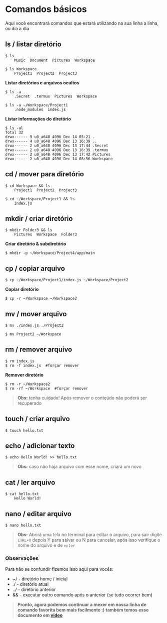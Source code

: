 # Comandos básicos
Aqui você encontrará comandos que estará utilizando na sua linha a linha, ou dia a dia

## ls / listar diretório
```
$ ls
    Music  Document  Pictures  Workspace

$ ls Workspace
    Project1  Project2  Project3
```
**Listar diretórios e arquivos ocultos**
```
$ ls -a
    .Secret  .termux  Pictures  Workspace 

$ ls -a ~/Workspace/Project1
    .node_modules  index.js
```
**Listar informações do diretório**
```
$ ls -al
Total 32
drwx------ 9 u0_a648 4096 Dec 14 05:21 .
drwx------ 4 u0_a648 4096 Dec 13 16:39 ..
drwx------ 2 u0_a648 4096 Dec 13 17:44 .Secret
drwx------ 2 u0_a648 4096 Dec 13 16:39 .termux
drwx------ 2 u0_a648 4096 Dec 13 17:42 Pictures
drwx------ 2 u0_a648 4096 Dec 14 08:56 Workspace
```
## cd / mover para diretório
```
$ cd Workspace && ls
    Project1  Project2  Project3

$ cd ~/Workspace/Project1 && ls
    index.js
```
## mkdir / criar diretório
```
$ mkdir Folder3 && ls
    Pictures  Workspace  Folder3
```
**Criar diretório & subdiretório**
```
$ mkdir -p ~/Workspace/Project4/app/main
```
##  cp / copiar arquivo
```
$ cp ~/Workspace/Project1/index.js ~/Workspace/Project2
```
**Copiar diretório**
```
$ cp -r ~/Workspace ~/Workspace2
```
## mv / mover arquivo
```
$ mv ./index.js ./Project2

$ mv Project2 ~/Workspace
```

## rm / remover arquivo
```
$ rm index.js
$ rm -f index.js  #forçar remover
```
**Remover diretório**
```
$ rm -r ~/Workspace2
$ rm -rf ~/Workspace  #forçar remover
```
> **Obs:** tenha cuidado! Após remover o conteúdo não poderá ser recuperado
## touch / criar arquivo
```
$ touch hello.txt
```
## echo / adicionar texto
```
$ echo Hello World! >> hello.txt
```
> **Obs:** caso não haja arquivo com esse nome, criará um novo
## cat / ler arquivo
```
$ cat hello.txt
    Hello World!
```
## nano / editar arquivo
```
$ nano hello.txt
```
> **Obs:** Abrirá uma tela no terminal para editar o arquivo, para sair digite ```CTRL+X``` depois Y para salvar ou N para cancelar, após isso verifique o nome do arquivo e de ```enter```


### Observações
Para não se confundir fizemos isso aqui para vocês:

- ~/ - diretório home / inicial
- ./ - diretório atual
- ../ - diretório anterior
- && - executar outro comando após o anterior (se tudo ocorrer bem)

> **Pronto, agora podemos continuar a mexer em nossa linha de comando favorita bem mais facilmente :) também temos esse documento em [video](https://youtu.be/CDNOrGdi_nY)**
